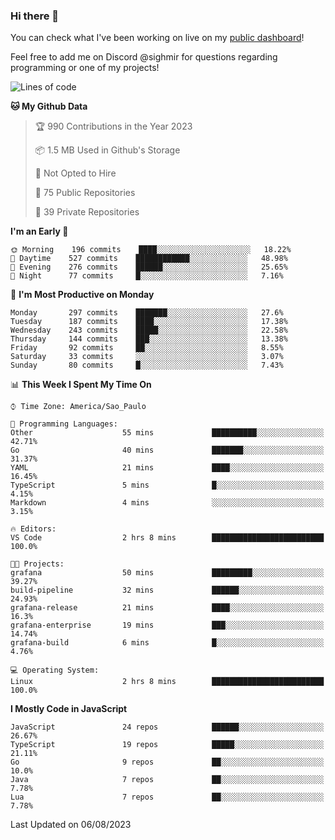 ### Hi there 👋

<!--
**guicaulada/guicaulada** is a ✨ _special_ ✨ repository because its `README.md` (this file) appears on your GitHub profile.

Here are some ideas to get you started:

- 🔭 I’m currently working on ...
- 🌱 I’m currently learning ...
- 👯 I’m looking to collaborate on ...
- 🤔 I’m looking for help with ...
- 💬 Ask me about ...
- 📫 How to reach me: ...
- 😄 Pronouns: ...
- ⚡ Fun fact: ...
-->

You can check what I've been working on live on my [public dashboard](https://guicaulada.grafana.net/public-dashboards/7b7f644500ec4e6cb5d7a4e7b5ed0dab)!

Feel free to add me on Discord @sighmir for questions regarding programming or one of my projects!

<!--START_SECTION:waka-->
![Lines of code](https://img.shields.io/badge/From%20Hello%20World%20I%27ve%20Written-12.2%20million%20lines%20of%20code-blue)

**🐱 My Github Data** 

> 🏆 990 Contributions in the Year 2023
 > 
> 📦 1.5 MB Used in Github's Storage 
 > 
> 🚫 Not Opted to Hire
 > 
> 📜 75 Public Repositories 
 > 
> 🔑 39 Private Repositories  
 > 
**I'm an Early 🐤** 

```text
🌞 Morning    196 commits    ████░░░░░░░░░░░░░░░░░░░░░   18.22% 
🌆 Daytime    527 commits    ████████████░░░░░░░░░░░░░   48.98% 
🌃 Evening    276 commits    ██████░░░░░░░░░░░░░░░░░░░   25.65% 
🌙 Night      77 commits     █░░░░░░░░░░░░░░░░░░░░░░░░   7.16%

```
📅 **I'm Most Productive on Monday** 

```text
Monday       297 commits    ███████░░░░░░░░░░░░░░░░░░   27.6% 
Tuesday      187 commits    ████░░░░░░░░░░░░░░░░░░░░░   17.38% 
Wednesday    243 commits    █████░░░░░░░░░░░░░░░░░░░░   22.58% 
Thursday     144 commits    ███░░░░░░░░░░░░░░░░░░░░░░   13.38% 
Friday       92 commits     ██░░░░░░░░░░░░░░░░░░░░░░░   8.55% 
Saturday     33 commits     ░░░░░░░░░░░░░░░░░░░░░░░░░   3.07% 
Sunday       80 commits     █░░░░░░░░░░░░░░░░░░░░░░░░   7.43%

```


📊 **This Week I Spent My Time On** 

```text
⌚︎ Time Zone: America/Sao_Paulo

💬 Programming Languages: 
Other                    55 mins             ██████████░░░░░░░░░░░░░░░   42.71% 
Go                       40 mins             ███████░░░░░░░░░░░░░░░░░░   31.37% 
YAML                     21 mins             ████░░░░░░░░░░░░░░░░░░░░░   16.45% 
TypeScript               5 mins              █░░░░░░░░░░░░░░░░░░░░░░░░   4.15% 
Markdown                 4 mins              ░░░░░░░░░░░░░░░░░░░░░░░░░   3.15%

🔥 Editors: 
VS Code                  2 hrs 8 mins        █████████████████████████   100.0%

🐱‍💻 Projects: 
grafana                  50 mins             █████████░░░░░░░░░░░░░░░░   39.27% 
build-pipeline           32 mins             ██████░░░░░░░░░░░░░░░░░░░   24.93% 
grafana-release          21 mins             ████░░░░░░░░░░░░░░░░░░░░░   16.3% 
grafana-enterprise       19 mins             ███░░░░░░░░░░░░░░░░░░░░░░   14.74% 
grafana-build            6 mins              █░░░░░░░░░░░░░░░░░░░░░░░░   4.76%

💻 Operating System: 
Linux                    2 hrs 8 mins        █████████████████████████   100.0%

```

**I Mostly Code in JavaScript** 

```text
JavaScript               24 repos            ██████░░░░░░░░░░░░░░░░░░░   26.67% 
TypeScript               19 repos            █████░░░░░░░░░░░░░░░░░░░░   21.11% 
Go                       9 repos             ██░░░░░░░░░░░░░░░░░░░░░░░   10.0% 
Java                     7 repos             ██░░░░░░░░░░░░░░░░░░░░░░░   7.78% 
Lua                      7 repos             ██░░░░░░░░░░░░░░░░░░░░░░░   7.78%

```



 Last Updated on 06/08/2023
<!--END_SECTION:waka-->
